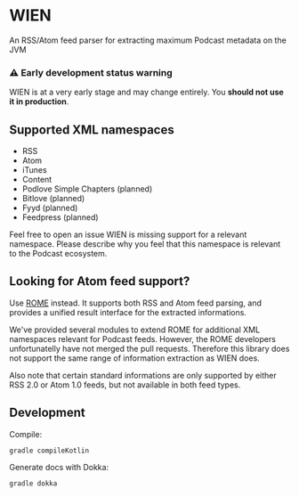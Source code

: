 # WIEN


An RSS/Atom feed parser for extracting maximum Podcast metadata on the JVM


### ⚠️ Early development status warning


WIEN is at a very early stage and may change entirely. You __should not use it in production__.


## Supported XML namespaces

* RSS
* Atom
* iTunes
* Content
* Podlove Simple Chapters (planned)
* Bitlove (planned)
* Fyyd (planned)
* Feedpress (planned)

Feel free to open an issue WIEN is missing support for a relevant namespace. Please describe why you feel that this namespace is relevant to the Podcast ecosystem.


## Looking for Atom feed support?


Use [ROME](https://github.com/rometools/rome) instead. It supports both RSS and Atom feed parsing, and provides a unified result interface for the extracted informations. 

We've provided several modules to extend ROME for additional XML namespaces relevant for Podcast feeds. However, the ROME developers unfortunatelly have not merged the pull requests. Therefore this library does not support the same range of information extraction as WIEN does. 

Also note that certain standard informations are only supported by either RSS 2.0 or Atom 1.0 feeds, but not available in both feed types.


## Development


Compile:

    gradle compileKotlin
    
Generate docs with Dokka:

    gradle dokka
